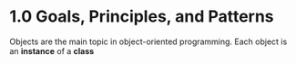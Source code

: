 # 1.0 Goals, Principles, and Patterns

Objects are the main topic in object-oriented programming. 
Each object is an **instance** of a **class**
